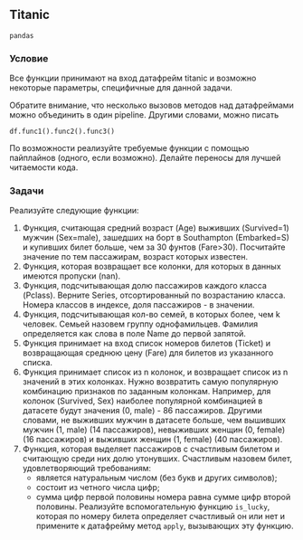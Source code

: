 ## Titanic

`pandas`

### Условие
Все функции принимают на вход датафрейм titanic и возможно некоторые параметры, специфичные для данной задачи.

Обратите внимание, что несколько вызовов методов над датафреймами можно объединить в один pipeline. Другими словами, можно писать

```
df.func1().func2().funс3()
```

По возможности реализуйте требуемые функции с помощью пайплайнов (одного, если возможно). Делайте переносы для лучшей читаемости кода.

### Задачи
Реализуйте следующие функции:
1. Функция, считающая средний возраст (Age) выживших (Survived=1) мужчин (Sex=male), зашедших на борт в Southampton (Embarked=S) и купивших билет больше, чем за 30 фунтов (Fare>30). Посчитайте значение по тем пассажирам, возраст которых известен.
2. Функция, которая возвращает все колонки, для которых в данных имеются пропуски (nan).
3. Функция, подсчитывающая долю пассажиров каждого класса (Pclass). Верните Series, отсортированный по возрастанию класса. Номера классов в индексе, доля пассажиров - в значении. 
4. Функция, подсчитывающая кол-во семей, в которых более, чем k человек. Семьей назовем группу однофамильцев. Фамилия определяется как слова в поле Name до первой запятой.
5. Функция принимает на вход список номеров билетов (Ticket) и возвращающая среднюю цену (Fare) для билетов из указанного списка.
6. Функция принимает список из n колонок, и возвращает список из n значений в этих колонках. Нужно возвратить самую популярную комбинацию признаков по заданным колонкам. Например, для колонок (Survived, Sex) наиболее популярной комбинацией в датасете будут значения (0, male) - 86 пассажиров. Другими словами, не выживших мужчин в датасете больше, чем вышивших мужчин (1, male) (14 пассажиров), невыживших женщин (0, female) (16 пассажиров) и выживших женщин (1, female) (40 пассажиров).
7. Функция, которая выделяет пассажиров с счастливым билетом и считающую среди них долю утонувших. Счастливым назовем билет, удовлетворяющий требованиям:
    - является натуральным числом (без букв и других символов);
    - состоит из четного числа цифр;
    - сумма цифр первой половины номера равна сумме цифр второй половины.
Реализуйте вспомогательную функцию ```is_lucky```, которая по номеру билета определяет счастливый он или нет и примените к датафрейму метод ```apply```, вызывающих эту функцию.


